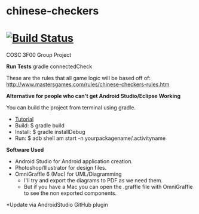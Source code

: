chinese-checkers
================
[![Build Status](https://travis-ci.org/kubasub/chinese-checkers.png?branch=master)](https://travis-ci.org/kubasub/chinese-checkers)
=======


COSC 3F00 Group Project

**Run Tests**
gradle connectedCheck

These are the rules that all game logic will be based off of: http://www.mastersgames.com/rules/chinese-checkers-rules.htm

**Alternative for people who can't get Android Studio/Eclipse Working**

You can build the project from terminal using gradle.
  - [Tutorial](http://tools.android.com/tech-docs/new-build-system/user-guide#TOC-Build-Tasks)
  - Build: $ gradle build
  - Install: $ gradle installDebug
  - Run: $ adb shell am start -n yourpackagename/.activityname


**Software Used**
  - Android Studio for Android application creation.
  - Photoshop/Illustrator for design files.
  - OmniGraffle 6 (Mac) for UML/Diagramming
    - I'll try and export the diagrams to PDF as we need them.
    - But if you have a Mac you can open the .graffle file with OmniGraffle to see the non exported components.

*Update via AndroidStudio GitHub plugin
